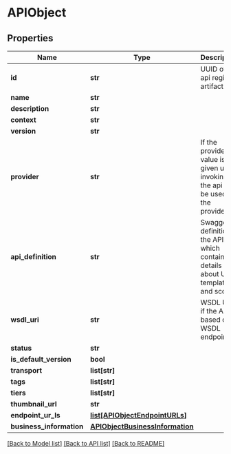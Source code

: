 # APIObject

## Properties
Name | Type | Description | Notes
------------ | ------------- | ------------- | -------------
**id** | **str** | UUID of the api registry artifact  | [optional] 
**name** | **str** |  | 
**description** | **str** |  | [optional] 
**context** | **str** |  | 
**version** | **str** |  | 
**provider** | **str** | If the provider value is not given user invoking the api will be used as the provider.  | 
**api_definition** | **str** | Swagger definition of the API which contains details about URI templates and scopes  | 
**wsdl_uri** | **str** | WSDL URL if the API is based on a WSDL endpoint  | [optional] 
**status** | **str** |  | 
**is_default_version** | **bool** |  | [optional] 
**transport** | **list[str]** |  | [optional] 
**tags** | **list[str]** |  | [optional] 
**tiers** | **list[str]** |  | [optional] 
**thumbnail_url** | **str** |  | [optional] 
**endpoint_ur_ls** | [**list[APIObjectEndpointURLs]**](APIObjectEndpointURLs.md) |  | [optional] 
**business_information** | [**APIObjectBusinessInformation**](APIObjectBusinessInformation.md) |  | [optional] 

[[Back to Model list]](../README.md#documentation-for-models) [[Back to API list]](../README.md#documentation-for-api-endpoints) [[Back to README]](../README.md)


